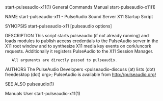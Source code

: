start-pulseaudio-x11(1)                                                                    General Commands Manual                                                                    start-pulseaudio-x11(1)

NAME
       start-pulseaudio-x11 - PulseAudio Sound Server X11 Startup Script

SYNOPSIS
       start-pulseaudio-x11 [pulseaudio options]

DESCRIPTION
       This  script  starts  pulseaudio  (if  not  already running) and loads modules to publish access credentials to the PulseAudio server in the X11 root window and to synthesize X11 media key events on
       cork/uncork requests. Additionally it registers PulseAudio to the X11 Session Manager.

       All arguments are directly passed to pulseaudio.

AUTHORS
       The PulseAudio Developers <pulseaudio-discuss (at) lists (dot) freedesktop (dot) org>; PulseAudio is available from http://pulseaudio.org/

SEE ALSO
       pulseaudio(1)

Manuals                                                                                              User                                                                             start-pulseaudio-x11(1)
